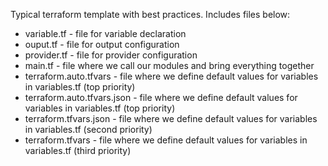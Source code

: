 Typical terraform template with best practices. Includes files below:

- variable.tf                - file for variable declaration
- ouput.tf                   - file for output configuration
- provider.tf                - file for provider configuration
- main.tf                    - file where we call our modules and bring everything together
- terraform.auto.tfvars      - file where we define default values for variables in variables.tf (top priority)
- terraform.auto.tfvars.json - file where we define default values for variables in variables.tf (top priority)
- terraform.tfvars.json      - file where we define default values for variables in variables.tf (second priority)
- terraform.tfvars           - file where we define default values for variables in variables.tf (third priority)
